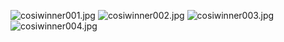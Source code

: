 ![cosiwinner001.jpg](https://telegra.ph/file/5d9613d0d1b52d21b5e50.jpg)
![cosiwinner002.jpg](https://telegra.ph/file/68b028cb3d9a970e210fe.jpg)
![cosiwinner003.jpg](https://telegra.ph/file/85db6a516de90be38f167.jpg)
![cosiwinner004.jpg](https://telegra.ph/file/21084b3a426cfbb152e0d.jpg)
